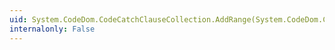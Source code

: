 ```yaml
---
uid: System.CodeDom.CodeCatchClauseCollection.AddRange(System.CodeDom.CodeCatchClauseCollection)
internalonly: False
---
```

